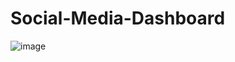 # Social-Media-Dashboard




![image](https://github.com/jaiswalrahul2427/Social-Media-Dashboard/assets/133475235/e0fc630c-1693-4223-a8da-3cd013dc660d)

